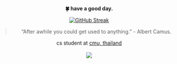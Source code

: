 <div align="center">
	<p><b>🍀 have a good day.</b></p>
	<a href="https://git.io/streak-stats"><img src="https://github-readme-streak-stats.herokuapp.com?user=nacs-970&theme=icegray&border_radius=5.5&date_format=j%20M%5B%20Y%5D&mode=daily" alt="GitHub Streak"></a>
	<p><blockquote>“After awhile you could get used to anything.” - Albert Camus.</blockquote></p>
	cs student at <a href="https://www.google.com/search?rls=en&q=chiang+mai+university">cmu, thailand</a>
	<br><br><img class="hidden dark:inline-block" src="https://www.codewars.com/users/nacs-970/badges/micro?logo=false">
</div>
